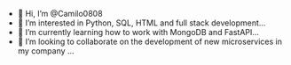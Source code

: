 - 👋 Hi, I’m @Camilo0808
- 👀 I’m interested in Python, SQL, HTML and full stack development...
- 🌱 I’m currently learning how to work with MongoDB and FastAPI... 
- 💞️ I’m looking to collaborate on the development of new microservices in my company ...

<!---
Camilo0808/Camilo0808 is a ✨ special ✨ repository because its `README.md` (this file) appears on your GitHub profile.
You can click the Preview link to take a look at your changes.
--->
